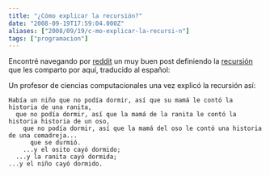 ```yaml
---
title: "¿Cómo explicar la recursión?"
date: "2008-09-19T17:59:04.000Z"
aliases: ["2008/09/19/c-mo-explicar-la-recursi-n"]
tags: ["programacion"]
---
```


Encontré navegando por [reddit][reddit] un muy buen post definiendo la [recursión][recursion] que les comparto por aquí, traducido al español:

Un profesor de ciencias computacionales una vez explicó la recursión así:

    Había un niño que no podía dormir, así que su mamá le contó la historia de una ranita,
      que no podía dormir, así que la mamá de la ranita le contó la historia historia de un oso,
        que no podía dormir, así que la mamá del oso le contó una historia de una comadreja...
          que se durmió.
        ...y el osito cayó dormido;
      ...y la ranita cayó dormida;
    ...y el niño cayó dormido.

[reddit]: http://www.reddit.com/ "Alguna vez haz usado digg o algo así?"
[recursion]: http://everything2.com/index.pl?node_id=477013 "definición de recursión"